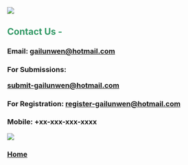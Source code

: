 <img src="http://sites.bu.edu/cliveg/files/2018/09/banner.jpg" class="alignright" />

<h2><strong><span style="color: #339966;">Contact Us -</span> </strong></h2>

<h3><strong>Email: <a href="mailto:gailunwen@hotmail.com"> gailunwen@hotmail.com</a></strong></h3>

<h3><strong>For Submissions:

<a href="mailto:submit-gailunwen@hotmail.com"> submit-gailunwen@hotmail.com</a></strong></h3>

<h3><strong>For Registration: <a href="mailto:register-gailunwen@hotmail.com"> register-gailunwen@hotmail.com</a></strong></h3>

<h3><strong>Mobile:</strong> +xx-xxx-xxx-xxxx</h3>

<img src="BeijingKejiaoDongli.github.io/wechat.png" class="alignright" />


<h3><strong><a href="https://beijingkejiaodongli.github.io/">Home</a></strong></h3>

<p style="text-align: right;"><strong> </strong></p>
